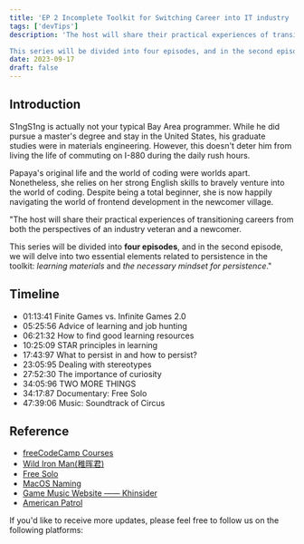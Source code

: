 ```yaml
---
title: 'EP 2 Incomplete Toolkit for Switching Career into IT industry | Persistence Tips'
tags: ['devTips']
description: 'The host will share their practical experiences of transitioning careers from both the perspectives of an industry veteran and a newcomer.

This series will be divided into four episodes, and in the second episode, we will delve into two essential elements related to persistence in the toolkit: learning materials and the necessary mindset for persistence.'
date: 2023-09-17
draft: false
---
```


## Introduction

S1ngS1ng is actually not your typical Bay Area programmer. While he did pursue a master's degree and stay in the United States, his graduate studies were in materials engineering. However, this doesn't deter him from living the life of commuting on I-880 during the daily rush hours.

Papaya's original life and the world of coding were worlds apart. Nonetheless, she relies on her strong English skills to bravely venture into the world of coding. Despite being a total beginner, she is now happily navigating the world of frontend development in the newcomer village.

"The host will share their practical experiences of transitioning careers from both the perspectives of an industry veteran and a newcomer.

This series will be divided into **four episodes**, and in the second episode, we will delve into two essential elements related to persistence in the toolkit: _learning materials_ and _the necessary mindset for persistence_."

## Timeline

- 01:13:41 Finite Games vs. Infinite Games 2.0
- 05:25:56 Advice of learning and job hunting
- 06:21:32 How to find good learning resources
- 10:25:09 STAR principles in learning
- 17:43:97 What to persist in and how to persist?
- 23:05:95 Dealing with stereotypes
- 27:52:30 The importance of curiosity
- 34:05:96 TWO MORE THINGS
- 34:17:87 Documentary: Free Solo
- 47:39:06 Music: Soundtrack of Circus

## Reference

- [freeCodeCamp Courses](https://www.freecodecamp.org/)
- [Wild Iron Man(稚晖君)](https://space.bilibili.com/20259914/)
- [Free Solo](https://movie.douban.com/subject/30167509/)
- [MacOS Naming](https://en.wikipedia.org/wiki/MacOS)
- [Game Music Website —— Khinsider](https://downloads.khinsider.com/game-soundtracks)
- [American Patrol](https://en.wikipedia.org/wiki/American_Patrol)

If you'd like to receive more updates, please feel free to follow us on the following platforms:
